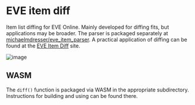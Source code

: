 # EVE item diff

Item list diffing for EVE Online. Mainly developed for diffing fits, but
applications may be broader. The parser is packaged separately at
[michaelmdresser/eve_item_parser](https://github.com/michaelmdresser/eve_item_parser). A practical application of
diffing can be found at the [EVE Item Diff](https://michaelmdresser.com/eve-item-diff.html) site.

![image](https://github.com/user-attachments/assets/6e3f8faa-2ceb-4732-85b0-0692d210b13e)


## WASM

The `diff()` function is packaged via WASM in the appropriate subdirectory.
Instructions for building and using can be found there.
